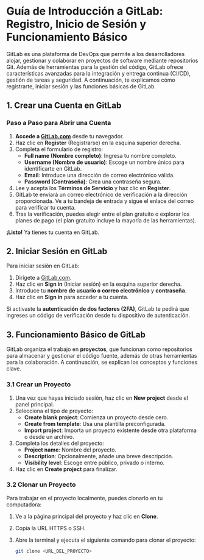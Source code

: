 # Guía de Introducción a GitLab: Registro, Inicio de Sesión y Funcionamiento Básico

GitLab es una plataforma de DevOps que permite a los desarrolladores alojar, gestionar y colaborar en proyectos de software mediante repositorios Git. Además de herramientas para la gestión del código, GitLab ofrece características avanzadas para la integración y entrega continua (CI/CD), gestión de tareas y seguridad. A continuación, te explicamos cómo registrarte, iniciar sesión y las funciones básicas de GitLab.

## 1. Crear una Cuenta en GitLab

### Paso a Paso para Abrir una Cuenta

1. **Accede a [GitLab.com](https://gitlab.com)** desde tu navegador.
2. Haz clic en **Register** (Registrarse) en la esquina superior derecha.
3. Completa el formulario de registro:
   - **Full name (Nombre completo)**: Ingresa tu nombre completo.
   - **Username (Nombre de usuario)**: Escoge un nombre único para identificarte en GitLab.
   - **Email**: Introduce una dirección de correo electrónico válida.
   - **Password (Contraseña)**: Crea una contraseña segura.
4. Lee y acepta los **Términos de Servicio** y haz clic en **Register**.
5. GitLab te enviará un correo electrónico de verificación a la dirección proporcionada. Ve a tu bandeja de entrada y sigue el enlace del correo para verificar tu cuenta.
6. Tras la verificación, puedes elegir entre el plan gratuito o explorar los planes de pago (el plan gratuito incluye la mayoría de las herramientas).

**¡Listo!** Ya tienes tu cuenta en GitLab.

## 2. Iniciar Sesión en GitLab

Para iniciar sesión en GitLab:

1. Dirígete a [GitLab.com](https://gitlab.com).
2. Haz clic en **Sign in** (Iniciar sesión) en la esquina superior derecha.
3. Introduce tu **nombre de usuario o correo electrónico** y **contraseña**.
4. Haz clic en **Sign in** para acceder a tu cuenta.

Si activaste la **autenticación de dos factores (2FA)**, GitLab te pedirá que ingreses un código de verificación desde tu dispositivo de autenticación.

## 3. Funcionamiento Básico de GitLab

GitLab organiza el trabajo en **proyectos**, que funcionan como repositorios para almacenar y gestionar el código fuente, además de otras herramientas para la colaboración. A continuación, se explican los conceptos y funciones clave.

### 3.1 Crear un Proyecto

1. Una vez que hayas iniciado sesión, haz clic en **New project** desde el panel principal.
2. Selecciona el tipo de proyecto:
   - **Create blank project**: Comienza un proyecto desde cero.
   - **Create from template**: Usa una plantilla preconfigurada.
   - **Import project**: Importa un proyecto existente desde otra plataforma o desde un archivo.
3. Completa los detalles del proyecto:
   - **Project name**: Nombre del proyecto.
   - **Description**: Opcionalmente, añade una breve descripción.
   - **Visibility level**: Escoge entre público, privado o interno.
4. Haz clic en **Create project** para finalizar.

### 3.2 Clonar un Proyecto

Para trabajar en el proyecto localmente, puedes clonarlo en tu computadora:

1. Ve a la página principal del proyecto y haz clic en **Clone**.
2. Copia la URL HTTPS o SSH.
3. Abre la terminal y ejecuta el siguiente comando para clonar el proyecto:

   ```bash
   git clone <URL_DEL_PROYECTO>
